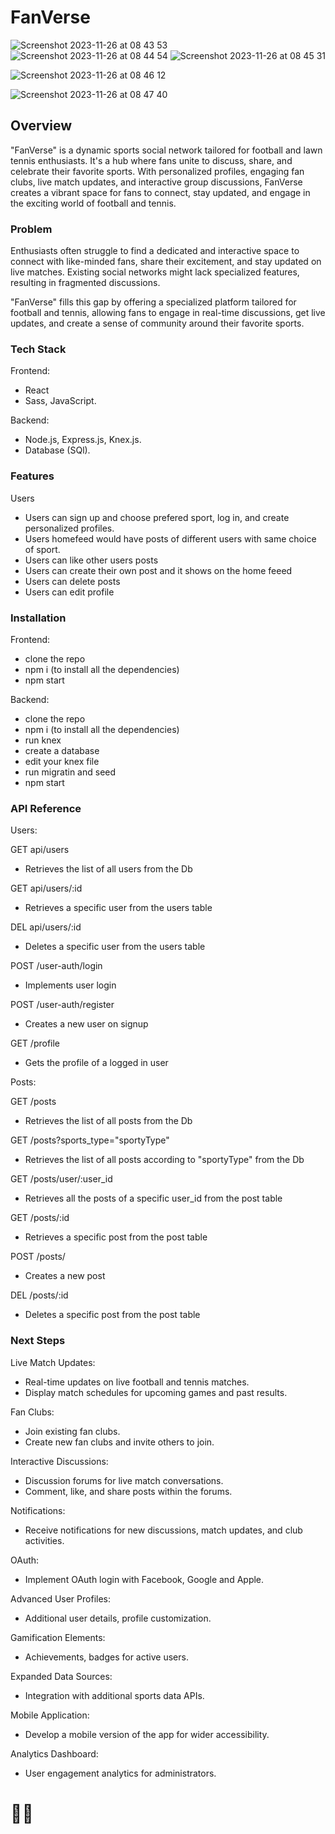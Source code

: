 # FanVerse

![Screenshot 2023-11-26 at 08 43 53](https://github.com/olusanyaJ/fanVerse-client/assets/145439880/8e5ad672-98de-4df2-80d7-8ba2095b5afb) ![Screenshot 2023-11-26 at 08 44 54](https://github.com/olusanyaJ/fanVerse-client/assets/145439880/584269aa-de2b-4940-87de-d5b742902a16) ![Screenshot 2023-11-26 at 08 45 31](https://github.com/olusanyaJ/fanVerse-client/assets/145439880/2e069a83-18ad-4b57-852c-ac598e22462d)

![Screenshot 2023-11-26 at 08 46 12](https://github.com/olusanyaJ/fanVerse-client/assets/145439880/9c852bdd-4a0b-40aa-86c0-130c2d1fc16a)

![Screenshot 2023-11-26 at 08 47 40](https://github.com/olusanyaJ/fanVerse-client/assets/145439880/8466ee74-a204-4e5b-85cd-0a96da1d6b51)

## Overview

"FanVerse" is a dynamic sports social network tailored for football and lawn tennis enthusiasts. It's a hub where fans unite to discuss, share, and celebrate their favorite sports. With personalized profiles, engaging fan clubs, live match updates, and interactive group discussions, FanVerse creates a vibrant space for fans to connect, stay updated, and engage in the exciting world of football and tennis.

### Problem

Enthusiasts often struggle to find a dedicated and interactive space to connect with like-minded fans, share their excitement, and stay updated on live matches. Existing social networks might lack specialized features, resulting in fragmented discussions.

"FanVerse" fills this gap by offering a specialized platform tailored for football and tennis, allowing fans to engage in real-time discussions, get live updates, and create a sense of community around their favorite sports.

### Tech Stack

Frontend:

- React
- Sass, JavaScript.

Backend:

- Node.js, Express.js, Knex.js.
- Database (SQl).

### Features

Users

- Users can sign up and choose prefered sport, log in, and create personalized profiles.
- Users homefeed would have posts of different users with same choice of sport.
- Users can like other users posts
- Users can create their own post and it shows on the home feeed
- Users can delete posts
- Users can edit profile

### Installation

Frontend:

- clone the repo
- npm i (to install all the dependencies)
- npm start

Backend:

- clone the repo
- npm i (to install all the dependencies)
- run knex
- create a database
- edit your knex file
- run migratin and seed
- npm start

### API Reference

Users:

GET api/users
  - Retrieves the list of all users from the Db

GET api/users/:id
  - Retrieves a specific user from the users table
    
DEL api/users/:id
  - Deletes a specific user from the users table

POST /user-auth/login
  - Implements user login

POST /user-auth/register
  - Creates a new user on signup

GET /profile
  - Gets the profile of a logged in user

Posts:

GET /posts
  - Retrieves the list of all posts from the Db
    
GET /posts?sports_type="sportyType"
  - Retrieves the list of all posts according to "sportyType" from the Db

GET /posts/user/:user_id
  - Retrieves all the posts of a specific user_id from the post table

GET /posts/:id
  - Retrieves a specific post from the post table

POST /posts/
  - Creates a new post

DEL /posts/:id
  - Deletes a specific post from the post table

### Next Steps

Live Match Updates:

- Real-time updates on live football and tennis matches.
- Display match schedules for upcoming games and past results.

Fan Clubs:

- Join existing fan clubs.
- Create new fan clubs and invite others to join.

Interactive Discussions:

- Discussion forums for live match conversations.
- Comment, like, and share posts within the forums.

Notifications:

- Receive notifications for new discussions, match updates, and club activities.

OAuth:

- Implement OAuth login with Facebook, Google and Apple.

Advanced User Profiles:

- Additional user details, profile customization.

Gamification Elements:

- Achievements, badges for active users.

Expanded Data Sources:

- Integration with additional sports data APIs.

Mobile Application:

- Develop a mobile version of the app for wider accessibility.

Analytics Dashboard:

- User engagement analytics for administrators.

# 🫶🏽
